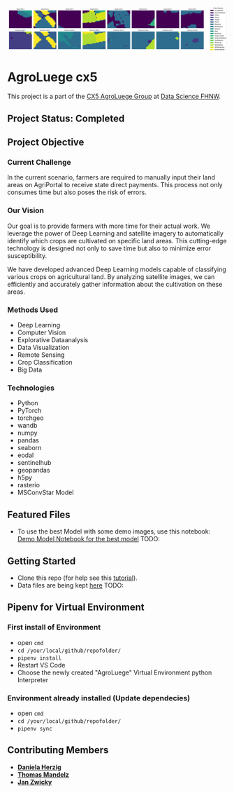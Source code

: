 
![Field Crops Classification](/_assets/banner_logo.png)

# AgroLuege cx5

This project is a part of the [CX5 AgroLuege Group](https://gitlab.fhnw.ch/thomas.mandelz/AgroLuege) at [Data Science FHNW](https://www.fhnw.ch/en/degree-programmes/engineering/bsc-data-science).

## Project Status: Completed

## Project Objective

### Current Challenge

In the current scenario, farmers are required to manually input their land areas on AgriPortal to receive state direct payments. This process not only consumes time but also poses the risk of errors.

### Our Vision

Our goal is to provide farmers with more time for their actual work. We leverage the power of Deep Learning and satellite imagery to automatically identify which crops are cultivated on specific land areas. This cutting-edge technology is designed not only to save time but also to minimize error susceptibility.

We have developed advanced Deep Learning models capable of classifying various crops on agricultural land. By analyzing satellite images, we can efficiently and accurately gather information about the cultivation on these areas.

### Methods Used

* Deep Learning
* Computer Vision
* Explorative Dataanalysis
* Data Visualization
* Remote Sensing
* Crop Classification
* Big Data

### Technologies

* Python
* PyTorch
* torchgeo
* wandb
* numpy
* pandas
* seaborn
* eodal
* sentinelhub
* geopandas
* h5py
* rasterio
* MSConvStar Model

## Featured Files

* To use the best Model with some demo images, use this notebook: [Demo Model Notebook for the best model](demo/demo_modell.ipynb)
TODO:

## Getting Started

* Clone this repo (for help see this [tutorial](https://help.github.com/articles/cloning-a-repository/)).
* Data files are being kept [here](data)
TODO:


## Pipenv for Virtual Environment

### First install of Environment

* open `cmd`
* `cd /your/local/github/repofolder/`
* `pipenv install`
* Restart VS Code
* Choose the newly created "AgroLuege" Virtual Environment python Interpreter

### Environment already installed (Update dependecies)

* open `cmd`
* `cd /your/local/github/repofolder/`
* `pipenv sync`

## Contributing Members

* **[Daniela Herzig](https://gitlab.fhnw.ch/daniela.herzig)**
* **[Thomas Mandelz](https://github.com/tmandelz)**
* **[Jan Zwicky](https://github.com/swiggy123)**
